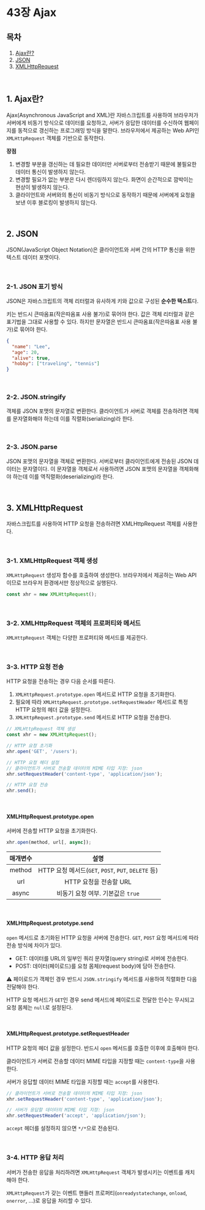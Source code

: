 # 43장 Ajax

## 목차

1. [Ajax란?](#1-ajax란)
2. [JSON](#2-json)
3. [XMLHttpRequest](#3-xmlhttprequest)

<br />

## 1. Ajax란?

Ajax(Asynchronous JavaScript and XML)란 자바스크립트를 사용하여 브라우저가 서버에게 비동기 방식으로 데이터를 요청하고, 서버가 응답한 데이터를 수신하여 웹페이지를 동적으로 갱신하는 프로그래밍 방식을 말한다. 브라우저에서 제공하는 Web API인 `XMLHttpRequest` 객체를 기반으로 동작한다.

**장점**

1. 변경할 부분을 갱신하는 데 필요한 데이터만 서버로부터 전송받기 때문에 불필요한 데이터 통신이 발생하지 않는다.
2. 변경할 필요가 없는 부분은 다시 렌더링하지 않는다. 화면이 순간적으로 깜박이는 현상이 발생하지 않는다.
3. 클라이언트와 서버와의 통신이 비동기 방식으로 동작하기 때문에 서버에게 요청을 보낸 이후 블로킹이 발생하지 않는다.

<br />

## 2. JSON

JSON(JavaScript Object Notation)은 클라이언트와 서버 간의 HTTP 통신을 위한 텍스트 데이터 포맷이다.

<br />

### 2-1. JSON 표기 방식

JSON은 자바스크립트의 객체 리터럴과 유사하게 키와 값으로 구성된 **순수한 텍스트**다.

키는 반드시 큰따옴표(작은따옴표 사용 불가)로 묶어야 한다. 값은 객체 리터럴과 같은 표기법을 그대로 사용할 수 있다. 하지만 문자열은 반드시 큰따옴표(작은따옴표 사용 불가)로 묶어야 한다.

```json
{
  "name": "Lee",
  "age": 20,
  "alive": true,
  "hobby": ["traveling", "tennis"]
}
```

<br />

### 2-2. JSON.stringify

객체를 JSON 포맷의 문자열로 변환한다. 클라이언트가 서버로 객체를 전송하려면 객체를 문자열화해야 하는데 이를 직렬화(serializing)라 한다.

<br />

### 2-3. JSON.parse

JSON 포맷의 문자열을 객체로 변환한다. 서버로부터 클라이언트에게 전송된 JSON 데이터는 문자열이다. 이 문자열을 객체로서 사용하려면 JSON 포맷의 문자열을 객체화해야 하는데 이를 역직렬화(deserializing)라 한다.

<br />

## 3. XMLHttpRequest

자바스크립트를 사용하여 HTTP 요청을 전송하려면 XMLHttpRequest 객체를 사용한다.

<br />

### 3-1. XMLHttpRequest 객체 생성

`XMLHttpRequest` 생성자 함수를 호출하여 생성한다. 브라우저에서 제공하는 Web API이므로 브라우저 환경에서만 정상적으로 실행된다.

```js
const xhr = new XMLHttpRequest();
```

<br />

### 3-2. XMLHttpRequest 객체의 프로퍼티와 메서드

`XMLHttpRequest` 객체는 다양한 프로퍼티와 메서드를 제공한다.

<br />

### 3-3. HTTP 요청 전송

HTTP 요청을 전송하는 경우 다음 순서를 따른다.

1. `XMLHttpRequest.prototype.open` 메서드로 HTTP 요청을 초기화한다.
2. 필요에 따라 `XMLHttpRequest.prototype.setRequestHeader` 메서드로 특정 HTTP 요청의 헤더 값을 설정한다.
3. `XMLHttpRequest.prototype.send` 메서드로 HTTP 요청을 전송한다.

```js
// XMLHttpRequest 객체 생성
const xhr = new XMLHttpRequest();

// HTTP 요청 초기화
xhr.open('GET', '/users');

// HTTP 요청 헤더 설정
// 클라이언트가 서버로 전송할 데이터의 MIME 타입 지정: json
xhr.setRequestHeader('content-type', 'application/json');

// HTTP 요청 전송
xhr.send();
```

<br />

#### XMLHttpRequest.prototype.open

서버에 전송할 HTTP 요청을 초기화한다.

```js
xhr.open(method, url[, async]);
```

| 매개변수 |                        설명                         |
| :------: | :-------------------------------------------------: |
|  method  | HTTP 요청 메서드(`GET`, `POST`, `PUT`, `DELETE` 등) |
|   url    |               HTTP 요청을 전송할 URL                |
|  async   |          비동기 요청 여부. 기본값은 `true`          |

<br />

#### XMLHttpRequest.prototype.send

`open` 메서드로 초기화된 HTTP 요청을 서버에 전송한다. `GET`, `POST` 요청 메서드에 따라 전송 방식에 차이가 있다.

- GET: 데이터를 URL의 일부인 쿼리 문자열(query string)로 서버에 전송한다.
- POST: 데이터(페이로드)를 요청 몸체(request body)에 담아 전송한다.

⚠️ 페이로드가 객체인 경우 반드시 `JSON.stringify` 메서드를 사용하여 직렬화한 다음 전달해야 한다.

HTTP 요청 메서드가 `GET`인 경우 send 메서드에 페이로드로 전달한 인수는 무시되고 요청 몸체는 `null`로 설정된다.

<br />

#### XMLHttpRequest.prototype.setRequestHeader

HTTP 요청의 헤더 값을 설정한다. 반드시 `open` 메서드를 호출한 이후에 호출해야 한다.

클라이언트가 서버로 전송할 데이터 MIME 타입을 지정할 때는 `content-type`을 사용한다.

서버가 응답할 데이터 MIME 타입을 지정할 때는 `accept`를 사용한다.

```js
// 클라이언트가 서버로 전송할 데이터의 MIME 타입 지정: json
xhr.setRequestHeader('content-type', 'application/json');

// 서버가 응답할 데이터의 MIME 타입 지정: json
xhr.setRequestHeader('accept', 'application/json');
```

`accept` 헤더를 설정하지 않으면 `*/*`으로 전송된다.

<br />

### 3-4. HTTP 응답 처리

서버가 전송한 응답을 처리하려면 `XMLHttpRequest` 객체가 발생시키는 이벤트를 캐치해야 한다.

`XMLHttpRequest`가 갖는 이벤트 핸들러 프로퍼티(`onreadystatechange`, `onload`, `onerror`, ...)로 응답을 처리할 수 있다.
